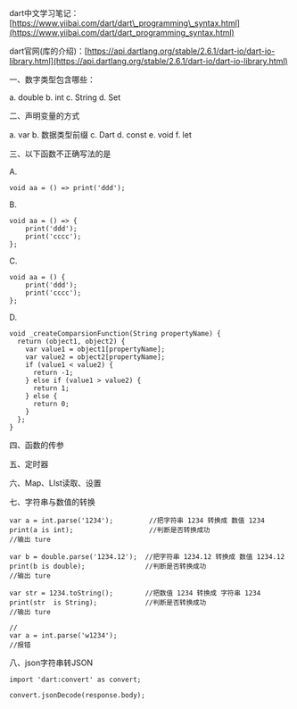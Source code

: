 dart中文学习笔记：[https://www.yiibai.com/dart/dart\_programming\_syntax.html](https://www.yiibai.com/dart/dart_programming_syntax.html)

dart官网\(库的介绍\)：[https://api.dartlang.org/stable/2.6.1/dart-io/dart-io-library.html](https://api.dartlang.org/stable/2.6.1/dart-io/dart-io-library.html)

一、数字类型包含哪些：

a. double     b. int      c. String     d. Set

二、声明变量的方式

a. var        b. 数据类型前缀        c. Dart         d. const            e. void           f. let

三、以下函数不正确写法的是

A.

```
void aa = () => print('ddd');
```

B.

```
void aa = () => {
    print('ddd');
    print('cccc');
};
```

C.

```
void aa = () {
    print('ddd');
    print('cccc');
};
```

D.

```
void _createComparsionFunction(String propertyName) {
  return (object1, object2) {
    var value1 = object1[propertyName];
    var value2 = object2[propertyName];
    if (value1 < value2) {
      return -1;
    } else if (value1 > value2) {
      return 1;
    } else {
      return 0;
    }
  };
}
```

四、函数的传参

五、定时器

六、Map、LIst读取、设置

七、字符串与数值的转换

```
var a = int.parse('1234');         //把字符串 1234 转换成 数值 1234
print(a is int);                   //判断是否转换成功
//输出 ture 

var b = double.parse('1234.12');  //把字符串 1234.12 转换成 数值 1234.12
print(b is double);               //判断是否转换成功
//输出 ture 

var str = 1234.toString();        //把数值 1234 转换成 字符串 1234
print(str  is String);            //判断是否转换成功
//输出 ture

//
var a = int.parse('w1234');                
//报错
```

八、json字符串转JSON

```
import 'dart:convert' as convert;

convert.jsonDecode(response.body);
```



